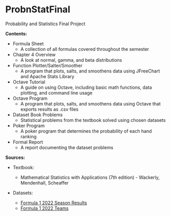 # ProbnStatFinal
Probability and Statistics Final Project

**Contents:**

- Formula Sheet
  - A collection of all formulas covered throughout the semester
- Chapter 4 Overview
  - A look at normal, gamma, and beta distributions
- Function Plotter/Salter/Smoother
  - A program that plots, salts, and smoothens data using JFreeChart and Apache Stats Library
- Octave Tutorial
  - A guide on using Octave, including basic math functions, data plotting, and command line usage
- Octave Program
  - A program that plots, salts, and smoothens data using Octave that exports results as .csv files
- Dataset Book Problems
  - Statistical problems from the textbook solved using chosen datasets
- Poker Program
  - A poker program that determines the probability of each hand ranking
- Formal Report
  - A report documenting the dataset problems

**Sources:**

- Textbook:
  - Mathematical Statistics with Applications (7th edition) - Wackerly, Mendenhall, Scheaffer

- Datasets:
  - [Formula 1 2022 Season Results](https://github.com/toUpperCase78/formula1-datasets/blob/master/Formula1_2022season_raceResults.csv)
  - [Formula 1 2022 Teams](https://github.com/toUpperCase78/formula1-datasets/blob/master/Formula1_2022season_teams.csv)
